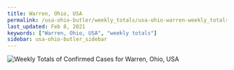 ```yaml
---
title: Warren, Ohio, USA
permalink: /usa-ohio-butler/weekly_totals/usa-ohio-warren-weekly_totals.html
last_updated: Feb 8, 2021
keywords: ["Warren, Ohio, USA", "weekly totals"]
sidebar: usa-ohio-butler_sidebar
---
```


![Weekly Totals of Confirmed Cases for Warren, Ohio, USA](/covid_tracker/images/graphs/usa-ohio-warren-weekly_totals_graph.png)
